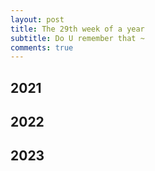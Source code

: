 ```yaml
---
layout: post
title: The 29th week of a year
subtitle: Do U remember that ~
comments: true
---
```





## 2021


## 2022


## 2023

